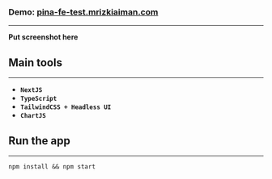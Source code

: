 ### Demo: **[pina-fe-test.mrizkiaiman.com](https://pina-fe-test.mrizkiaiman.com)**
---

**Put screenshot here**


## Main tools
---
- **`NextJS`**
- **`TypeScript`**
- **`TailwindCSS + Headless UI`**
- **`ChartJS`**
## Run the app
---
```
npm install && npm start
```

<!-- ## Test coverage
---
Access the test coverage files at
```
*root*/__tests__
```
- `/home/HomePage.test.tsx`
- `/about/AboutPage.test.tsx`
- `/anime/DetailPage.test.tsx`

## Run the test coverage
---
```
npm test
``` -->



